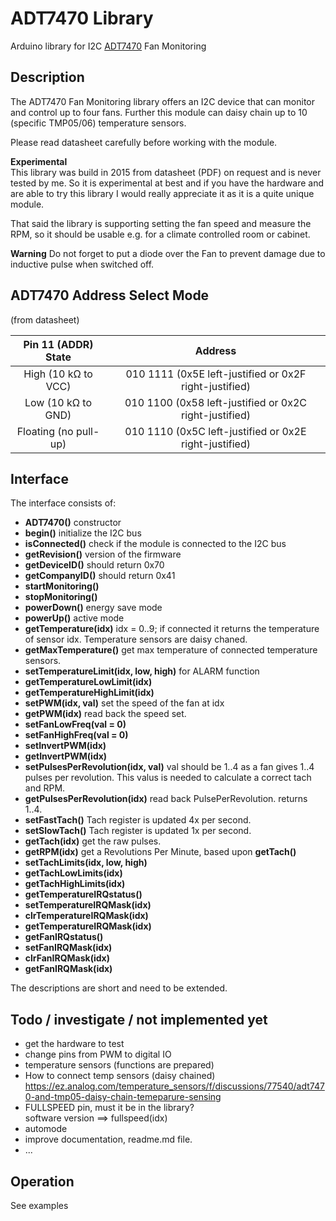# ADT7470 Library

Arduino library for I2C [ADT7470](https://www.analog.com/media/en/technical-documentation/data-sheets/ADT7470.pdf) Fan Monitoring

## Description

The ADT7470 Fan Monitoring library offers an I2C device that can
monitor and control up to four fans. Further this module can daisy 
chain up to 10 (specific TMP05/06) temperature sensors.

Please read datasheet carefully before working with the module.

**Experimental**  
This library was build in 2015 from datasheet (PDF) on request and
is never tested by me. So it is experimental at best and if you have the 
hardware and are able to try this library I would really appreciate it
as it is a quite unique module.

That said the library is supporting setting the fan speed and measure 
the RPM, so it should be usable e.g. for a climate controlled room or
cabinet.

**Warning**
Do not forget to put a diode over the Fan to prevent damage due to
inductive pulse when switched off.

## ADT7470 Address Select Mode

(from datasheet)

| Pin 11 (ADDR) State | Address |
|:----:|:----:|
| High (10 kΩ to VCC) | 010 1111 (0x5E left-justified or 0x2F right-justified) |
| Low (10 kΩ to GND) | 010 1100 (0x58 left-justified or 0x2C right-justified) |
| Floating (no pull-up) | 010 1110 (0x5C left-justified or 0x2E right-justified) |


## Interface

The interface consists of:

- **ADT7470()** constructor
- **begin()** initialize the I2C bus
- **isConnected()** check if the module is connected to the I2C bus
- **getRevision()** version of the firmware
- **getDeviceID()** should return 0x70
- **getCompanyID()** should return 0x41
- **startMonitoring()** 
- **stopMonitoring()**
- **powerDown()** energy save mode
- **powerUp()** active mode
- **getTemperature(idx)** idx = 0..9; if connected it returns the temperature 
of sensor idx. Temperature sensors are daisy chaned.
- **getMaxTemperature()** get max temperature of connected temperature sensors.
- **setTemperatureLimit(idx, low, high)** for ALARM function
- **getTemperatureLowLimit(idx)**
- **getTemperatureHighLimit(idx)**
- **setPWM(idx, val)** set the speed of the fan at idx
- **getPWM(idx)** read back the speed set. 
- **setFanLowFreq(val = 0)** 
- **setFanHighFreq(val = 0)** 
- **setInvertPWM(idx)**
- **getInvertPWM(idx)**
- **setPulsesPerRevolution(idx, val)** val should be 1..4 as a fan gives 1..4 pulses per revolution. 
This valus is needed to calculate a correct tach and RPM.
- **getPulsesPerRevolution(idx)** read back PulsePerRevolution. returns 1..4.
- **setFastTach()** Tach register is updated 4x per second.
- **setSlowTach()** Tach register is updated 1x per second. 
- **getTach(idx)** get the raw pulses.
- **getRPM(idx)** get a Revolutions Per Minute, based upon **getTach()**
- **setTachLimits(idx, low, high)** 
- **getTachLowLimits(idx)** 
- **getTachHighLimits(idx)** 
- **getTemperatureIRQstatus()**
- **setTemperatureIRQMask(idx)**
- **clrTemperatureIRQMask(idx)**
- **getTemperatureIRQMask(idx)**
- **getFanIRQstatus()**
- **setFanIRQMask(idx)**
- **clrFanIRQMask(idx)**
- **getFanIRQMask(idx)**

The descriptions are short and need to be extended. 

## Todo / investigate / not implemented yet

- get the hardware to test 
- change pins from PWM to digital IO
- temperature sensors    (functions are prepared)
- How to connect temp sensors  (daisy chained)  
https://ez.analog.com/temperature_sensors/f/discussions/77540/adt7470-and-tmp05-daisy-chain-temeparure-sensing
- FULLSPEED pin, must it be in the library?  
software version ==> fullspeed(idx)
- automode
- improve documentation, readme.md file.
- ...


## Operation

See examples

